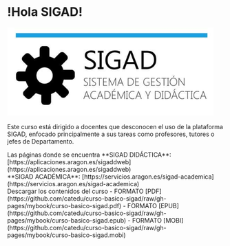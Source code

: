 # !Hola SIGAD!
 ![logo SIGAD](https://raw.githubusercontent.com/catedu/curso-basico-sigad/master/img/SIGAD.png)

<p>Este curso está dirigido a docentes que desconocen el uso de la plataforma SIGAD,  enfocado principalmente a sus tareas como profesores, tutores o jefes de Departamento.</p>
Las páginas donde se encuentra
  **SIGAD DIDÁCTICA**: [https://aplicaciones.aragon.es/sigaddweb](https://aplicaciones.aragon.es/sigaddweb)<br> 	
  **SIGAD ACADÉMICA**: [https://servicios.aragon.es/sigad-academica](https://servicios.aragon.es/sigad-academica)	<br>
Descargar los contenidos del curso
 - FORMATO [PDF](https://github.com/catedu/curso-basico-sigad/raw/gh-pages/mybook/curso-basico-sigad.pdf)
 - FORMATO [EPUB](https://github.com/catedu/curso-basico-sigad/raw/gh-pages/mybook/curso-basico-sigad.epub)
 - FORMATO [MOBI](https://github.com/catedu/curso-basico-sigad/raw/gh-pages/mybook/curso-basico-sigad.mobi)
